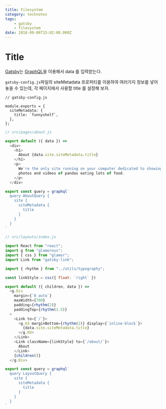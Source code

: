 ```yaml
---
title: Filesystem
category: technotes
tags:
    - gatsby
    - filesystem
date: 2018-09-06T15:02:00.000Z
---
```


# Title

[Gatsby](https://www.gatsbyjs.org/)는 [GraphQL](https://graphql.org/)을 이용해서 data 를 입력받는다.

`gatsby-config.js`파일의 siteMetadata 프로퍼티를 이용하여 여러가지 정보를 넣어놓을 수 있는데, 각 페이지에서 사용할 title 를 설정해 보자.

```javascript{1,2-3}
// gatsby-config.js

module.exports = {
  siteMetadata: {
    title: `funnyshelf`,
  },
};
```



```javascript
// src/pages/about.js

export default ({ data }) =>
  <div>
    <h1>
      About {data.site.siteMetadata.title}
    </h1>
    <p>
      We're the only site running on your computer dedicated to showing the best
      photos and videos of pandas eating lots of food.
    </p>
  </div>

export const query = graphql`
  query AboutQuery {
    site {
      siteMetadata {
        title
      }
    }
  }
`
```

```javascript
// src/layouts/index.js

import React from "react";
import g from "glamorous";
import { css } from "glamor";
import Link from "gatsby-link";

import { rhythm } from "../utils/typography";

const linkStyle = css({ float: `right` })

export default ({ children, data }) =>
  <g.Div
    margin={`0 auto`}
    maxWidth={700}
    padding={rhythm(2)}
    paddingTop={rhythm(1.5)}
  >
    <Link to={`/`}>
      <g.H3 marginBottom={rhythm(2)} display={`inline-block`}>
        {data.site.siteMetadata.title}
      </g.H3>
    </Link>
    <Link className={linkStyle} to={`/about/`}>
      About
    </Link>
    {children()}
  </g.Div>

export const query = graphql`
  query LayoutQuery {
    site {
      siteMetadata {
        title
      }
    }
  }
`
```

